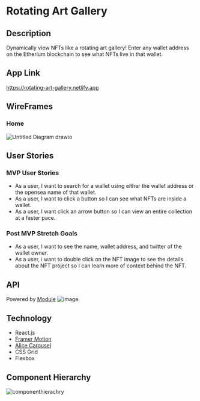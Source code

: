 # Rotating Art Gallery

## Description
Dynamically view NFTs like a rotating art gallery! Enter any wallet address on the Etherium blockchain to see what NFTs live in that wallet. 


## App Link
https://rotating-art-gallery.netlify.app

## WireFrames

### Home
![Untitled Diagram drawio](https://user-images.githubusercontent.com/98079271/163840880-7f33797a-52a0-4ce9-976e-241eeac121bd.png)

## User Stories

### MVP User Stories
- As a user, I want to search for a wallet using either the wallet address or the opensea name of that wallet.
- As a user, I want to click a button so I can see what NFTs are inside a wallet.
- As a user, I want click an arrow button so I can view an entire collection at a faster pace.


### Post MVP Stretch Goals
- As a user, I want to see the name, wallet address, and twitter of the wallet owner.
- As a user, i want to double click on the NFT image to see the details about the NFT project so I can learn more of context behind the NFT.


## API
Powered by [Module](https://modulenft.xyz/)
![image](https://user-images.githubusercontent.com/98079271/163836528-fe8a23b5-b636-4dd1-badb-04195fc75baa.png)

## Technology
- React.js
- [Framer Motion](https://www.framer.com/motion/)
- [Alice Carousel](https://github.com/maxmarinich/react-alice-carousel)
- CSS Grid
- Flexbox 

## Component Hierarchy
![componenthierachry](https://user-images.githubusercontent.com/98079271/163839581-fdcd88a6-9323-455f-a86e-1dd96dbfa995.png)